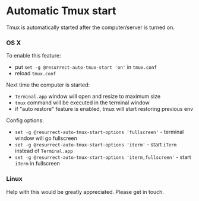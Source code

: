 # Automatic Tmux start

Tmux is automatically started after the computer/server is turned on.

### OS X

To enable this feature:
- put `set -g @resurrect-auto-tmux-start 'on'` in `tmux.conf`
- reload `tmux.conf`

Next time the computer is started:
- `Terminal.app` window will open and resize to maximum size
- `tmux` command will be executed in the terminal window
- if "auto restore" feature is enabled, tmux will start restoring previous env

Config options:
- `set -g @resurrect-auto-tmux-start-options 'fullscreen'` - terminal window
  will go fullscreen
- `set -g @resurrect-auto-tmux-start-options 'iterm'` - start `iTerm` instead
  of `Terminal.app`
- `set -g @resurrect-auto-tmux-start-options 'iterm,fullscreen'` - start `iTerm`
  in fullscreen

### Linux

Help with this would be greatly appreciated. Please get in touch.
